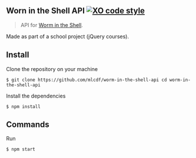 ## Worn in the Shell API [![XO code style](https://img.shields.io/badge/code_style-XO-5ed9c7.svg)](https://github.com/sindresorhus/xo)
> API for [Worm in the Shell](https://github.com/mlcdf/worm-in-the-shell).

Made as part of a school project (jQuery courses).

## Install

Clone the repository on your machine
```console
$ git clone https://github.com/mlcdf/worm-in-the-shell-api cd worm-in-the-shell-api
```

Install the dependencies
```console
$ npm install
```

## Commands

Run
```console
$ npm start
```
